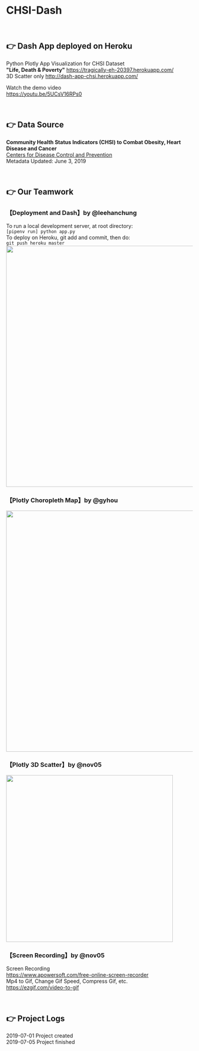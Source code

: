 # CHSI-Dash

<br>

## :point_right: Dash App deployed on Heroku 

Python Plotly App Visualization for CHSI Dataset  
**"Life, Death & Poverty"** https://tragically-eh-20397.herokuapp.com/  
3D Scatter only http://dash-app-chsi.herokuapp.com/   

Watch the demo video  
https://youtu.be/5UCsV16RPs0  

<br>

## :point_right: Data Source

**Community Health Status Indicators (CHSI) to Combat Obesity, Heart Disease and Cancer**  
[Centers for Disease Control and Prevention](https://catalog.data.gov/dataset/community-health-status-indicators-chsi-to-combat-obesity-heart-disease-and-cancer)  
Metadata Updated: June 3, 2019  

<br>

## :point_right: Our Teamwork

### 【Deployment and Dash】by @leehanchung  
To run a local development server, at root directory:  
```[pipenv run] python app.py```  
To deploy on Heroku, git add and commit, then do:  
```git push heroku master```  
<img src="https://github.com/Nov05/CHSI-Dash/blob/master/pictures/dash%20interface.jpg?raw=true" width=650>

### 【Plotly Choropleth Map】by @gyhou   
<img src="https://github.com/Nov05/CHSI-Dash/blob/master/pictures/02.gif?raw=true" width=650>   

### 【Plotly 3D Scatter】by @nov05    
<img src="https://github.com/Nov05/CHSI-Dash/blob/master/pictures/ezgif.com-optimize.gif?raw=true" width=450>  

### 【Screen Recording】by @nov05  
Screen Recording  
https://www.apowersoft.com/free-online-screen-recorder  
Mp4 to Gif, Change Gif Speed, Compress Gif, etc.  
https://ezgif.com/video-to-gif  

<br>

## :point_right: Project Logs

2019-07-01 Project created  
2019-07-05 Project finished



